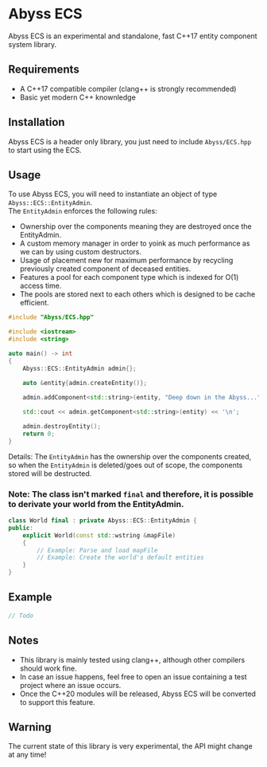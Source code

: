# Abyss ECS
Abyss ECS is an experimental and standalone, fast C++17 entity component system library.  

## Requirements
- A C++17 compatible compiler (clang++ is strongly recommended)
- Basic yet modern C++ knownledge

## Installation
Abyss ECS is a header only library, you just need to include ``Abyss/ECS.hpp`` to start using the ECS.

## Usage
To use Abyss ECS, you will need to instantiate an object of type ``Abyss::ECS::EntityAdmin``.  
The ``EntityAdmin`` enforces the following rules:
- Ownership over the components meaning they are destroyed once the EntityAdmin.
- A custom memory manager in order to yoink as much performance as we can by using custom destructors.
- Usage of placement new for maximum performance by recycling previously created component of deceased entities.
- Features a pool for each component type which is indexed for O(1) access time.
- The pools are stored next to each others which is designed to be cache efficient.
```cpp
#include "Abyss/ECS.hpp"

#include <iostream>
#include <string>

auto main() -> int
{
	Abyss::ECS::EntityAdmin admin{};

	auto &entity{admin.createEntity()};

	admin.addComponent<std::string>(entity, "Deep down in the Abyss...");
	
	std::cout << admin.getComponent<std::string>(entity) << '\n';

	admin.destroyEntity();
	return 0;
}
```
Details: 
The ``EntityAdmin`` has the ownership over the components created, so when the ``EntityAdmin`` is deleted/goes out of scope, the components stored will be destructed.  
### Note: The class isn't marked ``final`` and therefore, it is possible to derivate your world from the EntityAdmin.
```cpp
class World final : private Abyss::ECS::EntityAdmin {
public:
	explicit World(const std::wstring &mapFile)
	{
		// Example: Parse and load mapFile
		// Example: Create the world's default entities
	}
}
```

## Example
```cpp
// Todo
```

## Notes
- This library is mainly tested using clang++, although other compilers should work fine.  
- In case an issue happens, feel free to open an issue containing a test project where an issue occurs.
- Once the C++20 modules will be released, Abyss ECS will be converted to support this feature.

## Warning
The current state of this library is very experimental, the API might change at any time!
